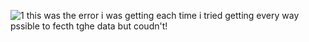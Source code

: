 ![1](https://github.com/user-attachments/assets/8afa4737-944e-47f5-8e39-372571e113b6)
this was the error i was getting each time i tried getting every way pssible to fecth tghe data but coudn't!
